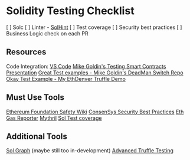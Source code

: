 # Solidity Testing Checklist

[ ] Solc
[ ] Linter - [SolHint](https://github.com/protofire/solhint)
[ ] Test coverage
[ ] Security best practices
[ ] Business Logic check on each PR

## Resources

Code Integration: [VS Code](https://github.com/juanfranblanco/vscode-solidity)
[Mike Goldin's Testing Smart Contracts Presentation](https://docs.google.com/presentation/d/1mMC9VkZCVn4L4YKLiWJjInaQEj2lQK-iag3lM7_vGtU/edit#slide=id.p22)
[Great Test examples - Mike Goldin's DeadMan Switch Repo](https://github.com/skmgoldin/dead-mans-switch/blob/master/test/Dead.js)
[Okay Test Example - My EthDenver Truffle Demo](https://github.com/iamchrissmith/ethDenverTruffleDemo/blob/master/test/changeName.test.js)

## Must Use Tools

[Ethereum Foundation Safety Wiki](https://github.com/ethereum/wiki/wiki/Safety)
[ConsenSys Security Best Practices](https://github.com/ConsenSys/smart-contract-best-practices)
[Eth Gas Reporter](https://github.com/cgewecke/eth-gas-reporter)
[Mythril](https://github.com/ConsenSys/mythril)
[Sol Test coverage](https://0xproject.com/docs/sol-cov)

## Additional Tools

[Sol Graph](https://github.com/raineorshine/solgraph) (maybe still too in-development)
[Advanced Truffle Testing](https://medium.com/coinmonks/using-truffle-framework-in-an-advanced-way-7e32c11c97a9)
